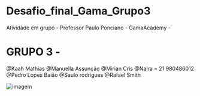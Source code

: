 # Desafio_final_Gama_Grupo3
 Atividade em grupo -  Professor Paulo Ponciano - GamaAcademy -
# GRUPO 3 -
@Kaah Mathias
@Manuella Assunção
@Mirian Cris
@Naira = 21 980486012
@Pedro Lopes Baião
@Saulo rodrigues
@Rafael Smith

![imagem]()
